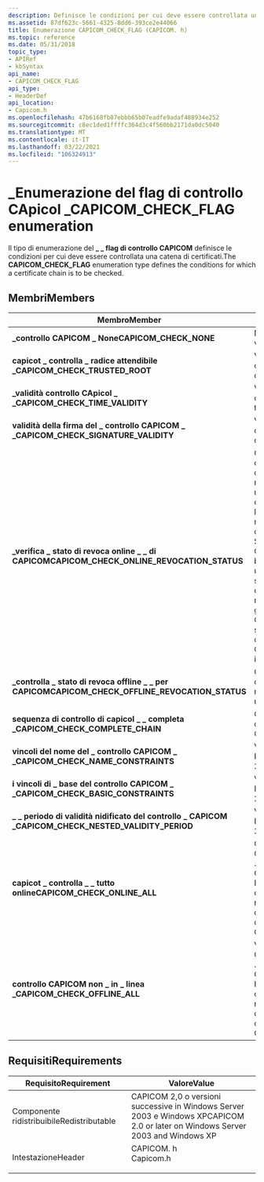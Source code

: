 ```yaml
---
description: Definisce le condizioni per cui deve essere controllata una catena di certificati.
ms.assetid: 87df623c-5661-4325-8dd6-393ce2e44066
title: Enumerazione CAPICOM_CHECK_FLAG (CAPICOM. h)
ms.topic: reference
ms.date: 05/31/2018
topic_type:
- APIRef
- kbSyntax
api_name:
- CAPICOM_CHECK_FLAG
api_type:
- HeaderDef
api_location:
- Capicom.h
ms.openlocfilehash: 47b6168fb87ebbb65b07eadfe9adaf488934e252
ms.sourcegitcommit: c8ec1ded1ffffc364d3c4f560bb2171da0dc5040
ms.translationtype: MT
ms.contentlocale: it-IT
ms.lasthandoff: 03/22/2021
ms.locfileid: "106324913"
---
```

# <a name="capicom_check_flag-enumeration"></a><span data-ttu-id="4ebe8-103">\_Enumerazione del flag di controllo CApicol \_</span><span class="sxs-lookup"><span data-stu-id="4ebe8-103">CAPICOM\_CHECK\_FLAG enumeration</span></span>

<span data-ttu-id="4ebe8-104">Il tipo di enumerazione del **\_ \_ flag di controllo CAPICOM** definisce le condizioni per cui deve essere controllata una catena di certificati.</span><span class="sxs-lookup"><span data-stu-id="4ebe8-104">The **CAPICOM\_CHECK\_FLAG** enumeration type defines the conditions for which a certificate chain is to be checked.</span></span>

## <a name="members"></a><span data-ttu-id="4ebe8-105">Membri</span><span class="sxs-lookup"><span data-stu-id="4ebe8-105">Members</span></span>



| <span data-ttu-id="4ebe8-106">Membro</span><span class="sxs-lookup"><span data-stu-id="4ebe8-106">Member</span></span>                                          | <span data-ttu-id="4ebe8-107">Descrizione</span><span class="sxs-lookup"><span data-stu-id="4ebe8-107">Description</span></span>                                                                                                                                                                                                                                                                                                                                                                                                                                                                                                                                     | <span data-ttu-id="4ebe8-108">Valore</span><span class="sxs-lookup"><span data-stu-id="4ebe8-108">Value</span></span>      |
|-------------------------------------------------|-------------------------------------------------------------------------------------------------------------------------------------------------------------------------------------------------------------------------------------------------------------------------------------------------------------------------------------------------------------------------------------------------------------------------------------------------------------------------------------------------------------------------------------------------|------------|
| <span data-ttu-id="4ebe8-109">**\_controllo CAPICOM \_ None**</span><span class="sxs-lookup"><span data-stu-id="4ebe8-109">**CAPICOM\_CHECK\_NONE**</span></span>                        | <span data-ttu-id="4ebe8-110">Non è stato eseguito alcun controllo di validità.</span><span class="sxs-lookup"><span data-stu-id="4ebe8-110">No validity checking is done.</span></span><br/>                                                                                                                                                                                                                                                                                                                                                                                                                                                                                                        | <span data-ttu-id="4ebe8-111">0x00000000</span><span class="sxs-lookup"><span data-stu-id="4ebe8-111">0x00000000</span></span> |
| <span data-ttu-id="4ebe8-112">**capicot \_ controlla \_ radice attendibile \_**</span><span class="sxs-lookup"><span data-stu-id="4ebe8-112">**CAPICOM\_CHECK\_TRUSTED\_ROOT**</span></span>               | <span data-ttu-id="4ebe8-113">Verifica la presenza di una radice attendibile della catena di certificati.</span><span class="sxs-lookup"><span data-stu-id="4ebe8-113">Checks for a trusted root of the certificate chain.</span></span><br/>                                                                                                                                                                                                                                                                                                                                                                                                                                                                                  | <span data-ttu-id="4ebe8-114">0x00000001</span><span class="sxs-lookup"><span data-stu-id="4ebe8-114">0x00000001</span></span> |
| <span data-ttu-id="4ebe8-115">**\_validità controllo CApicol \_ \_**</span><span class="sxs-lookup"><span data-stu-id="4ebe8-115">**CAPICOM\_CHECK\_TIME\_VALIDITY**</span></span>              | <span data-ttu-id="4ebe8-116">Verifica la validità dell'ora di tutti i certificati nella catena.</span><span class="sxs-lookup"><span data-stu-id="4ebe8-116">Checks the time validity of all certificates in the chain.</span></span><br/>                                                                                                                                                                                                                                                                                                                                                                                                                                                                           | <span data-ttu-id="4ebe8-117">0x00000002</span><span class="sxs-lookup"><span data-stu-id="4ebe8-117">0x00000002</span></span> |
| <span data-ttu-id="4ebe8-118">**validità della firma del \_ controllo CAPICOM \_ \_**</span><span class="sxs-lookup"><span data-stu-id="4ebe8-118">**CAPICOM\_CHECK\_SIGNATURE\_VALIDITY**</span></span>         | <span data-ttu-id="4ebe8-119">Verifica se sono presenti firme valide per tutti i certificati della catena.</span><span class="sxs-lookup"><span data-stu-id="4ebe8-119">Checks for valid signatures on all certificates in the chain.</span></span><br/>                                                                                                                                                                                                                                                                                                                                                                                                                                                                        | <span data-ttu-id="4ebe8-120">0x00000004</span><span class="sxs-lookup"><span data-stu-id="4ebe8-120">0x00000004</span></span> |
| <span data-ttu-id="4ebe8-121">**\_verifica \_ stato di revoca online \_ \_ di CAPICOM**</span><span class="sxs-lookup"><span data-stu-id="4ebe8-121">**CAPICOM\_CHECK\_ONLINE\_REVOCATION\_STATUS**</span></span>  | <span data-ttu-id="4ebe8-122">Controlla lo stato di revoca di tutti i certificati nella catena utilizzando gli elenchi di revoche di certificati (CRL) disponibili online.</span><span class="sxs-lookup"><span data-stu-id="4ebe8-122">Checks the revocation status of all certificates in the chain using certificate revocation lists (CRLs) available online.</span></span> <span data-ttu-id="4ebe8-123">I CRL vengono scaricati utilizzando l'estensione del punto di distribuzione CRL (CDP) nel certificato.</span><span class="sxs-lookup"><span data-stu-id="4ebe8-123">CRLs are downloaded using the CRL distribution point (CDP) extension in the certificate.</span></span> <br/> <span data-ttu-id="4ebe8-124">Se il CRL è stato scaricato e non è scaduto, CAPICOM lo usa e non passa alla rete.</span><span class="sxs-lookup"><span data-stu-id="4ebe8-124">If the CRL has been downloaded and has not expired, CAPICOM uses it and does not go online.</span></span> <span data-ttu-id="4ebe8-125">Se un CRL non è stato scaricato o non è aggiornato, CAPICOM passa online per tentare di scaricare il CRL.</span><span class="sxs-lookup"><span data-stu-id="4ebe8-125">If a CRL has not been downloaded or is out of date, CAPICOM goes online to attempt to download the CRL.</span></span><br/> <span data-ttu-id="4ebe8-126">Questo flag viene ignorato se \_ \_ \_ \_ viene specificato anche lo stato di revoca offline del controllo CAPICOM.</span><span class="sxs-lookup"><span data-stu-id="4ebe8-126">This flag is ignored if CAPICOM\_CHECK\_OFFLINE\_REVOCATION\_STATUS is also specified.</span></span><br/> | <span data-ttu-id="4ebe8-127">0x00000008</span><span class="sxs-lookup"><span data-stu-id="4ebe8-127">0x00000008</span></span> |
| <span data-ttu-id="4ebe8-128">**\_controlla \_ stato di revoca offline \_ \_ per CAPICOM**</span><span class="sxs-lookup"><span data-stu-id="4ebe8-128">**CAPICOM\_CHECK\_OFFLINE\_REVOCATION\_STATUS**</span></span> | <span data-ttu-id="4ebe8-129">Controlla lo stato di revoca di tutti i certificati nella catena utilizzando solo i CRL offline.</span><span class="sxs-lookup"><span data-stu-id="4ebe8-129">Checks the revocation status of all certificates in the chain using only offline CRLs.</span></span> <br/>                                                                                                                                                                                                                                                                                                                                                                                                                                              | <span data-ttu-id="4ebe8-130">0x00000010</span><span class="sxs-lookup"><span data-stu-id="4ebe8-130">0x00000010</span></span> |
| <span data-ttu-id="4ebe8-131">**sequenza di controllo di capicol \_ \_ completa \_**</span><span class="sxs-lookup"><span data-stu-id="4ebe8-131">**CAPICOM\_CHECK\_COMPLETE\_CHAIN**</span></span>             | <span data-ttu-id="4ebe8-132">Controlla la catena completa.</span><span class="sxs-lookup"><span data-stu-id="4ebe8-132">Checks the complete chain.</span></span> <span data-ttu-id="4ebe8-133">Introdotta in capicol 2,0.</span><span class="sxs-lookup"><span data-stu-id="4ebe8-133">Introduced in CAPICOM 2.0.</span></span><br/>                                                                                                                                                                                                                                                                                                                                                                                                                                                                                | <span data-ttu-id="4ebe8-134">0x00000020</span><span class="sxs-lookup"><span data-stu-id="4ebe8-134">0x00000020</span></span> |
| <span data-ttu-id="4ebe8-135">**vincoli del nome del \_ controllo CAPICOM \_ \_**</span><span class="sxs-lookup"><span data-stu-id="4ebe8-135">**CAPICOM\_CHECK\_NAME\_CONSTRAINTS**</span></span>           | <span data-ttu-id="4ebe8-136">Verifica i vincoli del nome.</span><span class="sxs-lookup"><span data-stu-id="4ebe8-136">Checks name constraints.</span></span> <span data-ttu-id="4ebe8-137">Introdotta in capicol 2,0.</span><span class="sxs-lookup"><span data-stu-id="4ebe8-137">Introduced in CAPICOM 2.0.</span></span><br/>                                                                                                                                                                                                                                                                                                                                                                                                                                                                                  | <span data-ttu-id="4ebe8-138">0x00000040</span><span class="sxs-lookup"><span data-stu-id="4ebe8-138">0x00000040</span></span> |
| <span data-ttu-id="4ebe8-139">**i vincoli di \_ base del controllo CAPICOM \_ \_**</span><span class="sxs-lookup"><span data-stu-id="4ebe8-139">**CAPICOM\_CHECK\_BASIC\_CONSTRAINTS**</span></span>          | <span data-ttu-id="4ebe8-140">Verifica i vincoli di base.</span><span class="sxs-lookup"><span data-stu-id="4ebe8-140">Checks basic constraints.</span></span> <span data-ttu-id="4ebe8-141">Introdotta in capicol 2,0.</span><span class="sxs-lookup"><span data-stu-id="4ebe8-141">Introduced in CAPICOM 2.0.</span></span><br/>                                                                                                                                                                                                                                                                                                                                                                                                                                                                                 | <span data-ttu-id="4ebe8-142">0x00000080</span><span class="sxs-lookup"><span data-stu-id="4ebe8-142">0x00000080</span></span> |
| <span data-ttu-id="4ebe8-143">**\_ \_ periodo di validità nidificato del controllo \_ CAPICOM \_**</span><span class="sxs-lookup"><span data-stu-id="4ebe8-143">**CAPICOM\_CHECK\_NESTED\_VALIDITY\_PERIOD**</span></span>    | <span data-ttu-id="4ebe8-144">Verifica la validità nidificata.</span><span class="sxs-lookup"><span data-stu-id="4ebe8-144">Checks nested validity.</span></span> <span data-ttu-id="4ebe8-145">Introdotta in capicol 2,0.</span><span class="sxs-lookup"><span data-stu-id="4ebe8-145">Introduced in CAPICOM 2.0.</span></span><br/>                                                                                                                                                                                                                                                                                                                                                                                                                                                                                   | <span data-ttu-id="4ebe8-146">0x00000100</span><span class="sxs-lookup"><span data-stu-id="4ebe8-146">0x00000100</span></span> |
| <span data-ttu-id="4ebe8-147">**capicot \_ controlla \_ \_ tutto online**</span><span class="sxs-lookup"><span data-stu-id="4ebe8-147">**CAPICOM\_CHECK\_ONLINE\_ALL**</span></span>                 | <span data-ttu-id="4ebe8-148">Controlla tutte le condizioni ad eccezione di \_ CAPICOM \_ controllare \_ lo stato di revoca offline \_ .</span><span class="sxs-lookup"><span data-stu-id="4ebe8-148">Checks all conditions except CAPICOM\_CHECK\_OFFLINE\_REVOCATION\_STATUS.</span></span> <span data-ttu-id="4ebe8-149">I controlli di revoca vengono eseguiti su tutti i certificati nella catena, ad eccezione del certificato radice.</span><span class="sxs-lookup"><span data-stu-id="4ebe8-149">Revocation checks are performed on all certificates in the chain except for the root certificate.</span></span> <span data-ttu-id="4ebe8-150">Introdotta in capicol 2,0.</span><span class="sxs-lookup"><span data-stu-id="4ebe8-150">Introduced in CAPICOM 2.0.</span></span><br/>                                                                                                                                                                                                                                                                                                                               | <span data-ttu-id="4ebe8-151">0x000001EF</span><span class="sxs-lookup"><span data-stu-id="4ebe8-151">0x000001EF</span></span> |
| <span data-ttu-id="4ebe8-152">**controllo CAPICOM non \_ in \_ linea \_**</span><span class="sxs-lookup"><span data-stu-id="4ebe8-152">**CAPICOM\_CHECK\_OFFLINE\_ALL**</span></span>                | <span data-ttu-id="4ebe8-153">Verifica tutte le condizioni ad eccezione di \_ CAPICOM \_ controllare \_ lo stato di revoca online \_ .</span><span class="sxs-lookup"><span data-stu-id="4ebe8-153">Checks all conditions except CAPICOM\_CHECK\_ONLINE\_REVOCATION\_STATUS.</span></span> <span data-ttu-id="4ebe8-154">I controlli di revoca vengono eseguiti su tutti i certificati nella catena, ad eccezione del certificato radice.</span><span class="sxs-lookup"><span data-stu-id="4ebe8-154">Revocation checks are performed on all certificates in the chain except for the root certificate.</span></span> <span data-ttu-id="4ebe8-155">Introdotta in capicol 2,0.</span><span class="sxs-lookup"><span data-stu-id="4ebe8-155">Introduced in CAPICOM 2.0.</span></span><br/>                                                                                                                                                                                                                                                                                                                                | <span data-ttu-id="4ebe8-156">0x000001F7</span><span class="sxs-lookup"><span data-stu-id="4ebe8-156">0x000001F7</span></span> |



## <a name="requirements"></a><span data-ttu-id="4ebe8-157">Requisiti</span><span class="sxs-lookup"><span data-stu-id="4ebe8-157">Requirements</span></span>



| <span data-ttu-id="4ebe8-158">Requisito</span><span class="sxs-lookup"><span data-stu-id="4ebe8-158">Requirement</span></span> | <span data-ttu-id="4ebe8-159">Valore</span><span class="sxs-lookup"><span data-stu-id="4ebe8-159">Value</span></span> |
|----------------------------|--------------------------------------------------------------------------------------|
| <span data-ttu-id="4ebe8-160">Componente ridistribuibile</span><span class="sxs-lookup"><span data-stu-id="4ebe8-160">Redistributable</span></span><br/> | <span data-ttu-id="4ebe8-161">CAPICOM 2,0 o versioni successive in Windows Server 2003 e Windows XP</span><span class="sxs-lookup"><span data-stu-id="4ebe8-161">CAPICOM 2.0 or later on Windows Server 2003 and Windows XP</span></span><br/>                |
| <span data-ttu-id="4ebe8-162">Intestazione</span><span class="sxs-lookup"><span data-stu-id="4ebe8-162">Header</span></span><br/>          | <dl> <span data-ttu-id="4ebe8-163"><dt>CAPICOM. h</dt></span><span class="sxs-lookup"><span data-stu-id="4ebe8-163"><dt>Capicom.h</dt></span></span> </dl> |



 

 




